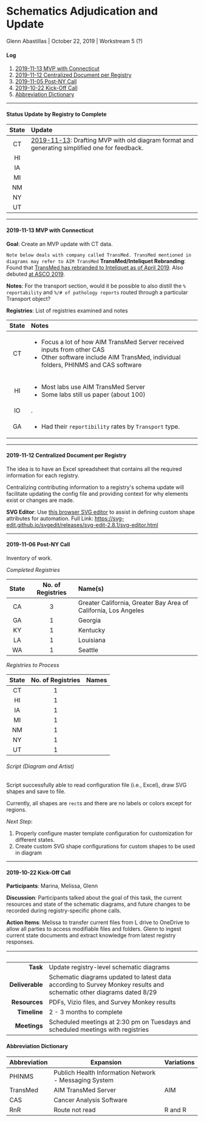 # Schematics Adjudication and Update
Glenn Abastillas | October 22, 2019 | Workstream 5 (?)


#### Log
   1. [2019-11-13 MVP with Connecticut](#20191113)
   1. [2019-11-12 Centralized Document per Registry](#20191112)
   1. [2019-11-05 Post-NY Call](#20191105)
   1. [2019-10-22 Kick-Off Call](#20191022)
   1. [Abbreviation Dictionary](#abbreviation_dictionary)

<hr/>

#### Status Update by Registry to Complete

State | Update
:-: | :--
CT | [2019-11-13](#20191113): Drafting MVP with old diagram format and generating simplified one for feedback.
HI |
IA |
MI |
NM |
NY |
UT |

<hr/>

#### 2019-11-13 MVP with Connecticut <a id="20191113"></a>

**Goal**: Create an MVP update with CT data.

`Note below deals with company called TransMed. TransMed mentioned in diagrams may refer to AIM TransMed`
**TransMed/Inteliquet Rebranding**: Found that [TransMed has rebranded to Inteliquet as of April 2019](https://www.businesswire.com/news/home/20190415005119/en/TransMed-Systems-Rebrands-Inteliquet). Also debuted [at ASCO 2019](https://events.jspargo.com/ASCO19/Public/eBooth.aspx?IndexInList=262&FromPage=Exhibitors.aspx&ParentBoothID=&ListByBooth=true&BoothID=593857).

**Notes**: For the transport section, would it be possible to also distill the `% reportability` and `%/# of pathology reports` routed through a particular Transport object?

**Registries**: List of registries examined and notes

State | Notes
:-: | :--
CT | <ul><li>Focus a lot of how AIM TransMed Server received inputs from other CAS</li><li>Other software include AIM TransMed, individual folders, PHINMS and CAS software</li></ul>
HI | <ul><li>Most labs use AIM TransMed Server</li><li>Some labs still us paper (about 100)</li></ul>
IO | .
GA | <ul><li>Had their `reportibility` rates by `Transport` type.</li></ul>

<hr/>

#### 2019-11-12 Centralized Document per Registry <a id="20191112"></a>

The idea is to have an Excel spreadsheet that contains all the required information for each registry.

Centralizing contributing information to a registry's schema update will facilitate updating the config file and providing context for why elements exist or changes are made.

**SVG Editor**: Use [this browser SVG editor](https://svg-edit.github.io/svgedit/releases/svg-edit-2.8.1/svg-editor.html) to assist in defining custom shape attributes for automation. Full Link: https://svg-edit.github.io/svgedit/releases/svg-edit-2.8.1/svg-editor.html

<hr/>

#### 2019-11-06 Post-NY Call <a id="20191105"></a>

Inventory of work.

_Completed Registries_

State | No. of Registries | Name(s) |
:-: | :-: | :-- |
CA | 3 | Greater California, Greater Bay Area of California, Los Angeles |
GA | 1 | Georgia |
KY | 1 | Kentucky |
LA | 1 | Louisiana |
WA | 1 | Seattle |

_Registries to Process_

State | No. of Registries | Names
:-: | :-: | :--
CT | 1 |
HI | 1 |
IA | 1 |
MI | 1 |
NM | 1 |
NY | 1 |
UT | 1 |

###### Script (Diagram and Artist)

Script successfully able to read configuration file (i.e., Excel), draw SVG shapes and save to file.

Currently, all shapes are `rect`s and there are no labels or colors except for regions.

*Next Step*:
  1. Properly configure master template configuration for customization for different states.
  2. Create custom SVG shape configurations for custom shapes to be used in diagram

<hr/>

#### 2019-10-22 Kick-Off Call <a id="20191022"></a>

**Participants**: Marina, Melissa, Glenn

**Discussion**: Participants talked about the goal of this task, the current resources and state of the schematic diagrams, and future changes to be recorded during registry-specific phone calls.

**Action Items**: Melissa to transfer current files from L drive to OneDrive to allow all parties to access modifiable files and folders. Glenn to ingest current state documents and extract knowledge from latest registry responses.

<span style='color: #ffffff;'>.</span>||
--: | :--|
**Task** | Update registry-level schematic diagrams
**Deliverable**| Schematic diagrams updated to latest data according to Survey Monkey results and schematic other diagrams dated 8/29
**Resources** | PDFs, Vizio files, and Survey Monkey results
**Timeline**| 2 - 3 months to complete
**Meetings** | Scheduled meetings at 2:30 pm on Tuesdays and scheduled meetings with registries

#### Abbreviation Dictionary <a id="abbreviation_dictionary"></a>

Abbreviation | Expansion | Variations
--- | --- | ---
PHINMS | Publich Health Information Network - Messaging System |
TransMed | AIM TransMed Server | AIM
CAS | Cancer Analysis Software |
RnR | Route not read | R and R
